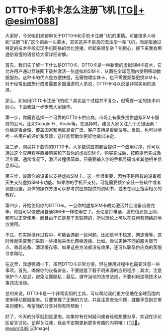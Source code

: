 # DTT0卡手机卡怎么注册飞机 [[TG💪+ @esim1088](https://t.me/s/esim1088)]

大家好，今天咱们来聊聊关于DTT0卡和手机卡注册飞机的事情。可能很多人听到“注册飞机”这个词会一头雾水，其实这并不是真的去注册一架飞机，而是指通过特定的技术手段实现手机网络的优化连接。听起来很复杂？别担心，接下来我会用通俗易懂的语言给大家详细讲解。

首先，我们先了解一下什么是DTT0卡。DTT0卡是一种新型的虚拟SIM卡技术，它允许用户通过互联网下载并激活一张虚拟的SIM卡，从而在全球范围内使用移动数据服务。这种卡的优点是方便快捷，无需物理实体卡，也不需要频繁更换SIM卡。对于经常出国旅行或者需要多国漫游的人来说，DTT0卡可以说是非常实用的选择。

那么，如何用DTT0卡注册飞机呢？其实这个过程并不复杂，但需要一定的技术和耐心。下面我就一步步教大家操作。

第一步，你需要选择一个可靠的DTT0卡供应商。市场上有很多提供虚拟SIM卡服务的公司，比如Google Fi、Airalo等。在选择时，建议大家关注几个关键因素：价格是否合理、覆盖国家和地区是否广泛、客户支持是否到位等。当然，也可以参考一些用户的评价和反馈，这样能帮助你更好地做出决定。

第二步，购买并下载你的DTT0卡。大多数供应商都会提供一个应用程序，你可以通过这个应用程序直接购买和下载你的虚拟SIM卡。购买完成后，按照提示完成激活步骤。通常情况下，激活过程很简单，只需要输入你的手机号码或者其他相关信息即可。

第三步，设置你的设备以支持虚拟SIM卡。这一步很重要，因为不是所有的设备都天生支持虚拟SIM卡功能。如果你的手机不支持，可能需要额外安装一些软件或者调整设置。具体的操作方法可以参考供应商提供的说明书，或者在网上搜索相关的教程。

第四步，开始使用你的DTT0卡。一旦你的虚拟SIM卡成功激活并且设备设置完毕，你就可以像使用普通SIM卡一样使用它了。无论是打电话、发短信还是上网，都可以正常使用。而且由于它是基于互联网的，所以理论上可以在任何有网络的地方使用。

不过，在实际操作过程中，可能会遇到一些问题。比如信号不稳定、网速慢等。这时候就需要我们采取一些措施来优化网络连接。比如，尝试更换不同的服务器节点、重启设备、清理缓存等。如果这些方法都没有效果，还可以联系供应商的客服寻求帮助。

在这里，我想强调一下，虽然DTT0卡非常方便，但在使用过程中也需要注意一些事项。首先，确保你的设备安全，不要随意下载不明来源的应用程序；其次，注意保护个人信息，避免泄露隐私；最后，遵守当地的法律法规，不要利用这项技术从事违法活动。

总的来说，DTT0卡是一个非常实用的工具，可以帮助我们更方便地在全球范围内使用移动数据服务。只要掌握了正确的方法，并且注意安全问题，就能享受到它带来的便利。希望我的分享对你有所帮助！

好了，今天的分享就到这里啦。如果你有任何疑问或者经验想要分享，欢迎在评论区留言讨论。记得关注我，我会不定期更新更多有趣的内容哦！[[TG💪+ @esim1088](https://t.me/s/esim1088) ![Image](https://i.postimg.cc/4NQfJmqS/Snipaste-2025-05-13-00-14-12.png)]